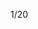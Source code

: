 1/20

<!-- 補休一天 -->

<!-- 補休可用 10h
01/08 加班2h 轉補休 HRE202501048
01/09 加班2h 轉補休 HRE202501061
01/14 加班2h 轉補休 HRE202501083
01/15 加班2h 轉補休 HRE202501091
01/20 加班2h 轉補休 HRE202501120
-->

<!-- 開始學習node.js -->
<!-- 加班時數
12/19 加班一小時 轉補休
12/24 加班兩小時 轉補休
12/30 加班兩小時 轉補休
01/06 加班一小時 轉補休
01/07 加班兩小時 轉補休
01/08 加班兩小時 轉補休
01/09 加班兩小時 轉補休
01/14 加班兩小時 轉補休
01/15 加班兩小時 轉補休
-->

<!-- 做了一份QCC用 
    紀錄每個業務使用耗油情況
    做排名系統
    圖表分析紀錄
-->

<!-- Leetcode刷題  
總刷68題 今天刷了0題
-->

<!--專案
 第1個專案 5/28 合約管理(完成)
 第2個專案 物料模擬分析-後端API做不出來,改成料況表暫定(完成)
 第3個專案 6/18 excelE化(Z_生管_00料品基本資料_V1.0)(完成) 
 第4個專案 6/24 excelE化(Z_物控_01料品領料數量_V1.2)(完成) 
 第5個專案 6/28 excel E 化(Z_倉庫_03料品庫存現況查詢_V1.0)(完成)  
 第6個專案 7/10 標準工時 E 化(完成)
 第7個專案 ==>報表E化 只剩圖表部分(等API)
 第8個專案 7/12 資材料況表 (完成) 
 第9個專案 7/31 工令單總表&料品檢驗報表 (完成) 
 第10個專案 7/30 銷貨明細表 (完成) 
 第11個專案 8/23 未結工單追蹤-總染分析&追蹤明細 (完成)
 第12個專案 9/13 人員作業認可證管理平台系統 (完成)
 第13個專案 夏廠長-杰比-盤點用-基本資料-上海(完成)
 第14個專案 夏廠長-杰比-盤點用-基本資料-蘇州(完成) 
 第15個專案 9/30 製造交接平台(完成)
 第16個專案 10/09 倉庫_999借出還入明細表_蘇州(完成)
 第17個專案 10/09 倉庫_999借出還入明細表_上海(完成)
 第18個專案 10/11 料品庫存現況查詢修改時程開到(10/11)(完成)
 第19個專案 10/09 借出還入明細表_借調餘數明細(台灣、蘇州、上海、荷蘭)(完成)
 第20個專案 11/12 庫齡E化(完成)
 第21個專案 10/25 庫存未確認(完成)
 第22個專案 11/26 標工優化(完成)
 第23個專案 缺料表(api還沒完整)
 第24個專案 12/11 生產日報時程(12/16)(12/11提早交)(完成)
 第25個專案 12/20 工程料品基本資料(12/25)(12/20提早交)(完成)
 第26個專案 12/25 廠商名稱對照表(12/31)(12/25提早交)(完成)
 第27個專案 01/21 Z_生管_07F1Q2月分別銷售計畫_V1.1 (1/20提早交)(完成)
 第30個專案 01/15 維修進度E化 時程開到(1/16)(1/15提早交)(完成)
 第31個專案 01/15 Z_工程_00途程代號基本資料_v01 (完成)
 第33份專案 01/23 杰比報表E化(Z_外包_02外包庫位盤點表_含研發領料)時程開到(8/21)(1/22提早交)(完成)

 第28個專案 借調餘數-E化報表 (2/19)(預計2/11)(借出/年度盤點/ATU差異大致完成,對帳明細完成)
 第29個專案 已購未入清單(api缺下料日期跟預訂完成日期)
 第32份專案 CMCE化 (時程開2/21)(完成)
 第34份專案 02/08 EXCEL  E化-----Z_製造_01-生產線Barcode_V3 時程開到(12/03)(02/08提早完成)(完成)
 

 預先開時程 2025
 盤點用_料品基本資料-E化報表                             表單號碼 ITC202411029  3/19

 EXCEL  E化-----Z_生管_04途程進度表_v03-                表單號碼 ITC202411027  5/19 
 杰比報表E化(Z_採購_01採購單總表_V3.0(歷史已結與執行中)   表單號碼 ITC202411022  6/19
 杰比報表E化(Z_外包_03已購未入清單V2.0(上海)             表單號碼 ITC202411024  7/21
 杰比報表E化(Z_外包_02外包庫位盤點表_含研發領料)          表單號碼 ITC202411023  8/21
 在製途程E化                                            表單號碼 ITC202411014  9/22
 其它退領明細E化自動發信                                 表單號碼 ITC202412001  10/22
 EXCEL  E化-----Z_生管_999工令單總表_結案需求            表單號碼 ITC202412009  10/31
 EXCEL  E化-----Z_生管_02工令單完工資料V2.1              表單號碼 ITC202412011  11/14
 杰比報表E化(Z_外包_02外包庫位盤點表_含研發領料)           表單號碼 ITC202411023  12/17
 -->

<!-- 自學進度 
hello 演算法 
https://www.hello-algo.com/zh-hant/chapter_preface/about_the_book/ 
開始學習ai
開始學習node.js
 -->